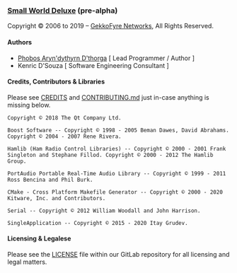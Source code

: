 ### [Small World Deluxe](https://git.gekkofyre.io/amateur-radio/small-world-deluxe/) (pre-alpha)

Copyright © 2006 to 2019 – [GekkoFyre Networks](https://gekkofyre.io/), All Rights Reserved.

#### Authors

- [Phobos Aryn'dythyrn D'thorga](https://git.gekkofyre.io/phobos-dthorga) [ Lead Programmer / Author ]
- Kenric D'Souza [ Software Engineering Consultant ]

#### Credits, Contributors & Libraries

Please see [CREDITS](https://git.gekkofyre.io/amateur-radio/dekoder-for-morse/blob/develop/CREDITS) and [CONTRIBUTING.md](https://git.gekkofyre.io/amateur-radio/dekoder-for-morse/blob/develop/CONTRIBUTING.md) just in-case anything is missing below.

`Copyright © 2018 The Qt Company Ltd.`

`Boost Software -- Copyright © 1998 - 2005 Beman Dawes, David Abrahams. Copyright © 2004 - 2007 Rene Rivera.`

`Hamlib (Ham Radio Control Libraries) -- Copyright © 2000 - 2001 Frank Singleton and Stephane Fillod. Copyright © 2000 - 2012 The Hamlib Group.`

`PortAudio Portable Real-Time Audio Library -- Copyright © 1999 - 2011 Ross Bencina and Phil Burk.`

`CMake - Cross Platform Makefile Generator -- Copyright © 2000 - 2020 Kitware, Inc. and Contributors.`

`Serial -- Copyright © 2012 William Woodall and John Harrison.`

`SingleApplication -- Copyright © 2015 - 2020 Itay Grudev.`

#### Licensing & Legalese

Please see the [LICENSE](https://git.gekkofyre.io/amateur-radio/dekoder-for-morse/blob/develop/LICENSE) file within our GitLab repository for all licensing and legal matters.

